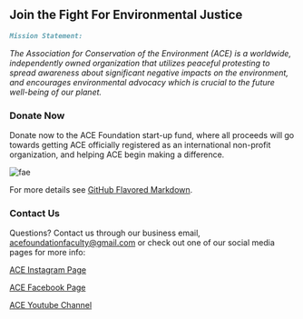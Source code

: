 ## Join the Fight For Environmental Justice
```markdown
Mission Statement:
```
_The Association for Conservation of the Environment (ACE) is a worldwide, independently owned organization that utilizes peaceful protesting to spread awareness about significant negative impacts on the environment, and encourages environmental advocacy which is crucial to the future well-being of our planet._

### Donate Now

Donate now to the ACE Foundation start-up fund, where all proceeds will go towards getting ACE officially registered as an international non-profit organization, and helping ACE begin making a difference.

![fae](https://user-images.githubusercontent.com/68212398/87277130-556cd600-c4a7-11ea-9aa6-322f2dc6eab7.PNG)

For more details see [GitHub Flavored Markdown](https://guides.github.com/features/mastering-markdown/).

### Contact Us

Questions? Contact us through our business email, [acefoundationfaculty@gmail.com](mailto:acefoundationfaculty@gmail.com) or check out one of our social media pages for more info:

[ACE Instagram Page](https://www.instagram.com/acefoundationofficial/) 

[ACE Facebook Page](https://www.facebook.com/ACEFoundationOfficial/?ref=aymt_homepage_panel&eid=ARCSSsoqKX2Elb_P0jgnrkgnWEtHS__rXtqKVYCyIssL5RYQvsvdYztvmCACCPhU1iIiDfmcKo4C1BAj)

[ACE Youtube Channel](https://www.youtube.com/channel/UCHn6Uj0rG54ioWnt6FTGdhQ?view_as=subscriber)
